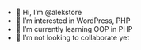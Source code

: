 - 👋 Hi, I’m @alekstore
- 👀 I’m interested in WordPress, PHP
- 🌱 I’m currently learning OOP in PHP
- 💞️ I’m not looking to collaborate yet

<!---
alekstore/alekstore is a ✨ special ✨ repository because its `README.md` (this file) appears on your GitHub profile.
You can click the Preview link to take a look at your changes.
--->

